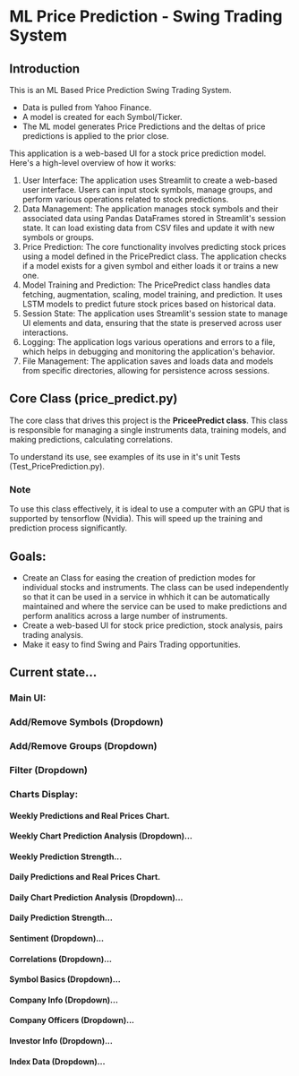 # ML Price Prediction - Swing Trading System

## Introduction

This is an ML Based Price Prediction Swing Trading System.
- Data is pulled from Yahoo Finance.
- A model is created for each Symbol/Ticker.
- The ML model generates Price Predictions and the deltas of price predictions is applied to the prior close.

This application is a web-based UI for a stock price prediction model. Here's a high-level overview of how it works:

1. User Interface: The application uses Streamlit to create a web-based user interface. Users can input stock symbols, manage groups, and perform various operations related to stock predictions.              
2. Data Management: The application manages stock symbols and their associated data using Pandas DataFrames stored in Streamlit's session state. It can load existing data from CSV files and update it with new
  symbols or groups.
3. Price Prediction: The core functionality involves predicting stock prices using a model defined in the PricePredict class. The application checks if a model exists for a given symbol and either loads it or
 trains a new one.
4. Model Training and Prediction: The PricePredict class handles data fetching, augmentation, scaling, model training, and prediction. It uses LSTM models to predict future stock prices based on historical data.                                                          
5. Session State: The application uses Streamlit's session state to manage UI elements and data, ensuring that the state is preserved across user interactions.
6. Logging: The application logs various operations and errors to a file, which helps in debugging and monitoring the application's behavior.
7. File Management: The application saves and loads data and models from specific directories, allowing for persistence across sessions.

## Core Class (price_predict.py)

The core class that drives this project is the **PriceePredict class**. This class is responsible for managing a single instruments data, training models, and making predictions, calculating correlations.
 
To understand its use, see examples of its use in it's unit Tests (Test_PricePrediction.py). 

### Note
To use this class effectively, it is ideal to use a computer with an GPU that is supported by tensorflow (Nvidia). This will speed up the training and prediction process significantly.

## Goals:

* Create an Class for easing the creation of prediction modes for individual stocks and instruments. The class can be used independently so that it can be used in a service in whhich it can be automatically maintained and where the service can be used to make predictions and perform analitics across a large number of instruments.
* Create a web-based UI for stock price prediction, stock analysis, pairs trading analysis.
* Make it easy to find Swing and Pairs Trading opportunities.

## Current state...

### Main UI:

### Add/Remove Symbols (Dropdown)

### Add/Remove Groups (Dropdown)

### Filter (Dropdown)

### Charts Display:

#### Weekly Predictions and Real Prices Chart.

#### Weekly Chart Prediction Analysis  (Dropdown)...

#### Weekly Prediction Strength...

#### Daily Predictions and Real Prices Chart.

#### Daily Chart Prediction Analysis  (Dropdown)...

#### Daily Prediction Strength...

#### Sentiment (Dropdown)...

#### Correlations (Dropdown)...

#### Symbol Basics (Dropdown)...

#### Company Info (Dropdown)...

#### Company Officers (Dropdown)...

#### Investor Info (Dropdown)...

#### Index Data (Dropdown)...


